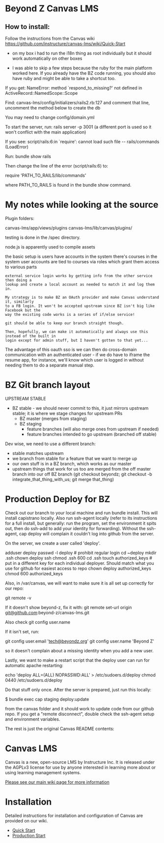 Beyond Z Canvas LMS
======

How to install:
-----

Follow the instructions from the Canvas wiki <https://github.com/instructure/canvas-lms/wiki/Quick-Start>

* on my box i had to run the i18n thing as  root individually but it should work automatically on other boxes

* I was able to skip a few steps because the ruby for the main platform worked here. If you already have the BZ code running, you should also have ruby and might be able to take a shortcut too.


If you get:
NameError: method `respond_to_missing?' not defined in ActiveRecord::NamedScope::Scope

Find: canvas-lms/config/initializers/rails2.rb:127
and comment that line, uncomment the method below to create the db

You may need to change config/domain.yml

To start the server, run: rails server -p 3001 (a different port is used so it won't conflict with the main application)

If you see:
script/rails:6:in `require': cannot load such file -- rails/commands (LoadError)

Run:
bundle show rails

Then change the line of the error (script/rails:6) to:

require 'PATH_TO_RAILS/lib/commands'

where PATH_TO_RAILS is found in the bundle show command.


My notes while looking at the source
=========

Plugin folders:

canvas-lms/app/views/plugins
canvas-lms/lib/canvas/plugins/

testing is done in the /spec directory.

node.js is apparently used to compile assets

the basic setup is
	users have accounts in the system
	there's courses in the system
	user accounts are tied to courses via roles which grant them access to various parts

	external service login works by getting info from the other service then doing a
	lookup and create a local account as needed to match it and log them in.

	My strategy is to make BZ an OAuth provider and make Canvas understand it, similarly
	to a FB login. It won't be accepted upstream since BZ isn't big like Facebook but the
	way the existing code works is a series of if/else service!

	git should be able to keep our branch straight though.

	Then, hopefully, we can make it automatically and always use this instead of the built in
	login except for admin stuff, but I haven't gotten to that yet...

The advantage of this oauth sso is we can then do cross-domain communication with an authenticated
user - if we do have to iframe the resume app, for instance, we'll know which user is logged in
without needing them to do a separate manual step.


BZ Git branch layout
========

UPSTREAM STABLE
* BZ stable - we should never commit to this, it just mirrors upstream stable; it is where we stage changes for upstream PRs
  * BZ master (merges from staging)
  * BZ staging
    * feature branches (will also merge ones from upstream if needed)
    * feature branches intended to go upstream (branched off stable)


Dev wise, we need to use a different branch:
  * stable matches upstream
  * we branch from stable for a feature that we want to merge up
  * our own stuff is in a BZ branch, which works as our master
  * upstream things that work for us too are merged from the off master branch into our off BZ branch
		(git checkout beyondz; git checkout -b integrate_that_thing_with_us; git merge that_thing)


Production Deploy for BZ
===========

Check out our branch to your local machine and run bundle install. This will install capistrano locally. Also run ssh-agent locally (refer to its instructions for a full install, but generally: run the program, set the environment it spits out, then do ssh-add to add your identity for forwarding). Without the ssh-agent, cap deploy will complain it couldn't log into github from the server.

On the server, we create a user called 'deploy'.

adduser deploy
passwd -l deploy # prohibit regular login
cd ~deploy
mkdir .ssh
chown deploy ssh
chmod .ssh 600
cd .ssh
touch authorized_keys # put in a different key for each individual deployer. Should match what you use for github for easiest access to repo
chown deploy authorized_keys
chmod 600 authorized_keys


Also, in /var/canvas, we will want to make sure it is all set up correctly for our repo:

git remote -v

If it doesn't show beyond-z, fix it with:
git remote set-url origin git@github.com:beyond-z/canvas-lms.git

Also check
git config user.name

If it isn't set, run:

git config user.email 'tech@beyondz.org'
git config user.name 'Beyond Z'

so it doesn't complain about a missing identity when you add a new user.

Lastly, we want to make a restart script that the deploy user can run for automatic apache restarting:

echo 'deploy ALL=(ALL) NOPASSWD:ALL' > /etc/sudoers.d/deploy
chmod 0440 /etc/sudoers.d/deploy



Do that stuff only once. After the server is prepared, just run this locally:

$ bundle exec cap staging deploy:update

from the canvas folder and it should work to update code from our github repo. If you get a "remote disconnect", double check the ssh-agent setup and environment variables.


The rest is just the original Canvas README contents:


Canvas LMS
======

Canvas is a new, open-source LMS by Instructure Inc. It is released under the
AGPLv3 license for use by anyone interested in learning more about or using
learning management systems.

[Please see our main wiki page for more information](http://github.com/instructure/canvas-lms/wiki)

Installation
=======

Detailed instructions for installation and configuration of Canvas are provided
on our wiki.

 * [Quick Start](http://github.com/instructure/canvas-lms/wiki/Quick-Start)
 * [Production Start](http://github.com/instructure/canvas-lms/wiki/Production-Start)
